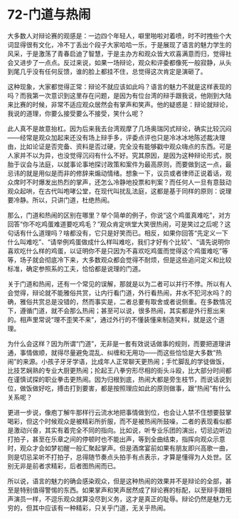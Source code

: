 # 72-门道与热闹

大多数人对辩论赛的观感是：一边四个年轻人，噼里啪啦对着喷，时不时拽些个大词显得很有文化，冷不丁丢出个段子大家哈哈一乐，于是展现了语言的魅力学生的风采，于是激荡了青春启迪了智慧，于是主办方和观众皆大欢喜满意而归，觉得社会又进步了一点点。反过来说，如果一场辩论，观众和评委都像死一般寂静，从头到尾几乎没有任何反馈，谁的脸上都挂不住，总觉得这次肯定是演砸了。

 这种现象，大家都觉得正常：辩论不就应该如此吗？语言的魅力不就是这样表现的吗？而我第一次意识到这里存在问题，是因为有位台湾的辩手跟我说，他刚到大陆来比赛的时候，非常不适应观众居然会有掌声和笑声。他的疑惑是：辩论就辩论，我说的道理，你要么接受要么不接受，笑什么呢？

此人真不是故意抬杠。因为后来我去台湾观摩了几场奥瑞冈式辩论，确实比较沉闷——经常是观众加起来还没有场上辩手多，评委点评也只是冷冰冰地陈述裁决理由，比如论证是否完备、资料是否过硬，完全没有能够戳中观众嗨点的东西。可是人家并不以为异，也没觉得沉闷有什么不好。究其原因，是因为这种辩论形式，脱胎于议会与法庭，以就事论事地探讨政策和案件为最高原则，而要做到这一点，最忌讳的就是用似是而非的修辞来煽动情绪。想象一下，议员或者律师正说着话，观众席时不时爆发出热烈的掌声，还怎么冷静地投票和判案？而任何人一旦有意鼓动观众起哄，在古代叫咆哮公堂，在现代叫扰乱法庭，这都是基于同样的原则：说理要冷静。所以，只讲门道，杜绝热闹。

那么，门道和热闹的区别在哪里？举个简单的例子，你说“这个鸡蛋真难吃”，对方回答“你不吃鸡蛋难道要吃鸡毛？”观众肯定哄堂大笑很热闹，可是笑过之后呢？这句话有什么道理吗？啥都没有，它只是好笑而已。相反，如果你回答“先定义一下什么叫难吃”、“请举例鸡蛋做成什么样叫难吃，我们才好有个比较”、“请先说明你喜欢吃什么样的鸡蛋，以证明你不是只因为不喜欢吃鸡蛋而觉得这个鸡蛋难吃”等等，场子就会彻底冷下来，大多数观众都会觉得不耐烦，但是这些追问定义和比较标准，确定参照系的工夫，恰恰都是说理的门道。

关于门道和热闹，还有一个常见的误解，那就是以为二者可以并行不悖。所以有人会觉得，辩论就不能雅俗共赏，让内行看门道，外行看热闹，井水不犯河水吗？的确，雅俗共赏总是没错的，然而事实是，二者总要有取舍或者说侧重。在多数情况下，遵循门道，就不会那么热闹；甚至可以说，很多热闹，其实都是外行惹出来的。相声里常说“理不歪笑不来”，通过外行的不懂装懂来制造笑料，就是这个道理。

为什么会这样？因为所谓“门道”，无非是一套有效说话做事的规则，而要把道理讲通，事情做顺，就得尽量避免混乱、纠缠和无用功——而这些恰恰是大多数“热闹”的来源。小孩子牙牙学语，比成年人正常聊天更热闹；手忙脚乱的学徒做饭，比技艺娴熟的专业大厨更热闹；抡起王八拳穷形尽相的街头斗殴，比大部分时间都在谨慎试探的职业拳击更热闹。因为归根到底，热闹大都是旁生枝节，而说话说到位，做饭做好吃，搏击打到要害，都是按照理应如此的原则做事，跟“热闹”有什么关系呢？

更进一步说，像庖丁解牛那样行云流水地把事情做到位，也会让人禁不住想要鼓掌喝彩，但这个时候观众是被精彩所折服，而不是被热闹所鼓噪，二者的表现看似都是激动兴奋，其实有着完全不同的指向。比如说，听专业乐团的演出，切忌边听边打拍子，甚至在乐章之间的停顿时也不能出声，等到全曲结束，指挥向观众示意时，观众才会如梦初醒一般汇聚起掌声。但是酒席宴前如果有朋友即兴高歌一曲，则是切忌呆听不打拍子，总得随节奏点头拍手有点表示，才算是懂得为人处世。区别无非是前者求精彩，后者图热闹而已。

所以说，语言的魅力的确会感染观众，但是这种热闹的效果并不是辩论的全部，甚至是特别值得警惕的东西。如果掌声和笑声居然成了辩论赛的标配，以至辩手跟相声演员一样，不逗乐观众就算没尽到义务，这才是真正的耻辱。辩论仍然是魅力无穷的，但其中应该有一种精彩，只关乎门道，无关乎热闹。